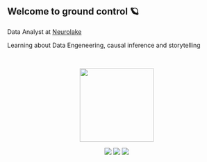 ## Welcome to ground control :ringed_planet:	

Data Analyst at [Neurolake](https://www.neurotech.com.br/neurolake/)

Learning about Data Engeneering, causal inference and storytelling

<br />

<div>
  <p align="center">
    <img align="center" height="170em" src="https://github-readme-stats.vercel.app/api/top-langs/?username=spacemarcio&layout=compact&langs_count=7&theme=dark"/>
  </p>
</div>

<div style="display: inline_block" margin: auto>
  <p align="center">
    <a href="https://www.linkedin.com/in/marcio-de-lucas/" target="_blank"><img src="https://img.shields.io/badge/-LinkedIn-%230077B5?style=for-the-badge&logo=linkedin&logoColor=white" target="_blank"></a>
    <a href="mailto:delucasmarcio@gmail.com"><img src="https://img.shields.io/badge/-Gmail-%23333?style=for-the-badge&logo=gmail&logoColor=white" target="_blank"></a>
    <a href="https://twitter.com/space_marcio"><img src="https://img.shields.io/twitter/follow/space_marcio?color=blue&label=TWITTER&logo=Twitter&logoColor=blue&style=for-the-badge" target="_blank"></a>
  </p>
</div
